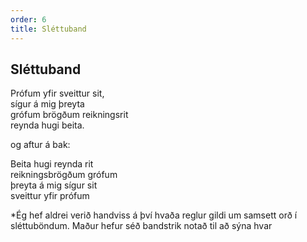 ```yaml
---
order: 6
title: Sléttuband
---
```


## Sléttuband

Prófum yfir sveittur sit,  
sígur á mig þreyta  
grófum brögðum reikningsrit  
reynda hugi beita.

og aftur á bak:

Beita hugi reynda rit  
reikningsbrögðum grófum  
þreyta á mig sígur sit  
sveittur yfir prófum

*Ég hef aldrei verið handviss á því hvaða reglur gildi um samsett orð í sléttuböndum. Maður hefur séð bandstrik notað til að sýna hvar 
